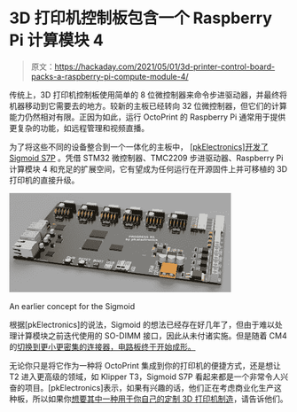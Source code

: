 # 3D 打印机控制板包含一个 Raspberry Pi 计算模块 4

> 原文：<https://hackaday.com/2021/05/01/3d-printer-control-board-packs-a-raspberry-pi-compute-module-4/>

传统上，3D 打印机控制板使用简单的 8 位微控制器来命令步进驱动器，并最终将机器移动到它需要去的地方。较新的主板已经转向 32 位微控制器，但它们的计算能力仍然相对有限。正因为如此，运行 OctoPrint 的 Raspberry Pi 通常用于提供更复杂的功能，如远程管理和视频直播。

为了将这些不同的设备整合到一个一体化的主板中， [[pkElectronics]开发了 Sigmoid S7P](https://hackaday.io/project/179342-sigmoid-s7p-3d-printer-control-board) 。凭借 STM32 微控制器、TMC2209 步进驱动器、Raspberry Pi 计算模块 4 和充足的扩展空间，它有望成为任何运行在开源固件上并可移植的 3D 打印机的直接升级。

[![](img/ad821eb5bc01098535e4ff3f6306bb61.png)](https://hackaday.com/wp-content/uploads/2021/04/sigmoid_detail3.jpg)

An earlier concept for the Sigmoid

根据[pkElectronics]的说法，Sigmoid 的想法已经存在好几年了，但由于难以处理计算模块之前迭代使用的 SO-DIMM 接口，因此从未付诸实施。但是随着 CM4 的[切换到更小更密集的连接器，电路板终于开始成形。](https://hackaday.com/2020/10/19/new-raspberry-pi-4-compute-module-so-long-so-dimm-hello-pcie/)

无论你只是将它作为一种将 OctoPrint 集成到你的打印机的便捷方式，还是想让 T2 进入更高级的领域，如 Klipper T3，Sigmoid S7P 看起来都是一个非常令人兴奋的项目。[pkElectronics]表示，如果有兴趣的话，他们正在考虑商业化生产这种板，所以如果你[想要其中一种用于你自己的定制 3D 打印机制造](https://hackaday.com/2020/11/04/scratch-built-3d-printer-goes-big/)，请告诉他们。